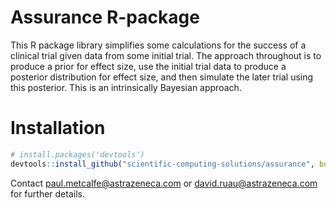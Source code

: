 Assurance R-package
===================


This R package library simplifies some calculations for the success of a
clinical trial given data from some initial trial.  The approach
throughout is to produce a prior for effect size, use the initial
trial data to produce a posterior distribution for effect size, and
then simulate the later trial using this posterior.  This is an
intrinsically Bayesian approach.


Installation
============


```R
# install.packages('devtools')
devtools::install_github("scientific-computing-solutions/assurance", build_vignettes = TRUE)
```


Contact <paul.metcalfe@astrazeneca.com> or
<david.ruau@astrazeneca.com> for further details.

